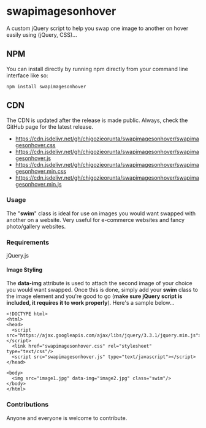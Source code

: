 # swapimagesonhover
A custom jQuery script to help you swap one image to another on hover easily using (jQuery, CSS)...

## NPM
You can install directly by running npm directly from your command line interface like so: 
```
npm install swapimagesonhover
```

## CDN
The CDN is updated after the release is made public. Always, check the GitHub page for the latest release.
<ul>
  <li>
    <a href="https://cdn.jsdelivr.net/gh/chigozieorunta/swapimagesonhover/swapimagesonhover.css">
      https://cdn.jsdelivr.net/gh/chigozieorunta/swapimagesonhover/swapimagesonhover.css
    </a>
  </li>
  <li>
    <a href="https://cdn.jsdelivr.net/gh/chigozieorunta/swapimagesonhover/swapimagesonhover.js">
      https://cdn.jsdelivr.net/gh/chigozieorunta/swapimagesonhover/swapimagesonhover.js
    </a>
  </li>
  <li>
    <a href="https://cdn.jsdelivr.net/gh/chigozieorunta/swapimagesonhover/swapimagesonhover.min.css">
      https://cdn.jsdelivr.net/gh/chigozieorunta/swapimagesonhover/swapimagesonhover.min.css
    </a>
  </li>
  <li>
    <a href="https://cdn.jsdelivr.net/gh/chigozieorunta/swapimagesonhover/swapimagesonhover.min.js">
      https://cdn.jsdelivr.net/gh/chigozieorunta/swapimagesonhover/swapimagesonhover.min.js
    </a>
  </li>
</ul> 

### Usage
The "**swim**" class is ideal for use on images you would want swapped with another on a website. Very useful for e-commerce websites and fancy photo/gallery websites.

### Requirements
jQuery.js

#### Image Styling
The **data-img** attribute is used to attach the second image of your choice you would want swapped. Once this is done, simply add your **swim** class to the image element and you're good to go (**make sure jQuery script is included, it requires it to work properly**). Here's a sample below...
```
<!DOCTYPE html>
<html>
<head>
  <script src="https://ajax.googleapis.com/ajax/libs/jquery/3.3.1/jquery.min.js"></script>
  <link href="swapimagesonhover.css" rel="stylesheet" type="text/css"/>
  <script src="swapimagesonhover.js" type="text/javascript"></script>
</head>

<body>
  <img src="image1.jpg" data-img="image2.jpg" class="swim"/>
</body>
</html>
```

### Contributions
Anyone and everyone is welcome to contribute. 
